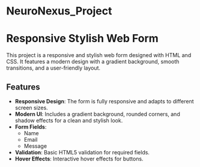 # NeuroNexus_Project
# Responsive Stylish Web Form

This project is a responsive and stylish web form designed with HTML and CSS. It features a modern design with a gradient background, smooth transitions, and a user-friendly layout.

## Features

- **Responsive Design**: The form is fully responsive and adapts to different screen sizes.
- **Modern UI**: Includes a gradient background, rounded corners, and shadow effects for a clean and stylish look.
- **Form Fields**:
  - Name
  - Email
  - Message
- **Validation**: Basic HTML5 validation for required fields.
- **Hover Effects**: Interactive hover effects for buttons.
